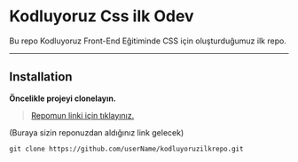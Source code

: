 # Kodluyoruz Css ilk Odev
Bu repo Kodluyoruz Front-End Eğitiminde CSS için oluşturduğumuz ilk repo. 

--------------------------

## Installation
**Öncelikle projeyi clonelayın.** 

>[Repomun linki için tıklayınız.](https://github.com/Laviya/cssOdev1.git)

(Buraya sizin reponuzdan aldığınız link gelecek)
```
git clone https://github.com/userName/kodluyoruzilkrepo.git
```
